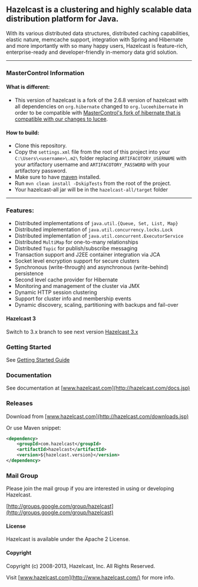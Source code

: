 ## Hazelcast is a clustering and highly scalable data distribution platform for Java.

With its various distributed data structures, distributed caching capabilities, elastic nature, memcache support,
integration with Spring and Hibernate and more importantly with so many happy users, Hazelcast is feature-rich,
enterprise-ready and developer-friendly in-memory data grid solution.

---

### MasterControl Information

#### What is different:
- This version of hazelcast is a fork of the 2.6.8 version of hazelcast with all dependencies on `org.hibernate` changed to `org.luceehibernate`
in order to be compatible with [MasterControl's fork of hibernate that is compatible with our changes to lucee](https://github.com/MasterControlInc/hibernate-orm).

#### How to build:
- Clone this repository.
- Copy the `settings.xml` file from the root of this project into your `C:\Users\<username>\.m2\` folder replacing `ARTIFACOTORY_USERNAME` with your artifactory username and `ARTIFACOTORY_PASSWORD` with your artifactory password.
- Make sure to have [maven](https://maven.apache.org/install.html) installed.
- Run `mvn clean install -DskipTests` from the root of the project.
- Your hazelcast-all jar will be in the `hazelcast-all/target` folder

---



### Features:

* Distributed implementations of `java.util.{Queue, Set, List, Map}`
* Distributed implementation of `java.util.concurrency.locks.Lock`
* Distributed implementation of `java.util.concurrent.ExecutorService`
* Distributed `MultiMap` for one-to-many relationships
* Distributed `Topic` for publish/subscribe messaging
* Transaction support and J2EE container integration via JCA
* Socket level encryption support for secure clusters
* Synchronous (write-through) and asynchronous (write-behind) persistence
* Second level cache provider for Hibernate
* Monitoring and management of the cluster via JMX
* Dynamic HTTP session clustering
* Support for cluster info and membership events
* Dynamic discovery, scaling, partitioning with backups and fail-over

#### Hazelcast 3
Switch to 3.x branch to see next version [Hazelcast 3.x](https://github.com/hazelcast/hazelcast/tree/master)

### Getting Started

See [Getting Started Guide](http://hazelcast.com/docs/latest/manual/single_html/#GettingStarted)

### Documentation

See documentation at [www.hazelcast.com](http://hazelcast.com/docs.jsp)

### Releases

Download from [www.hazelcast.com](http://hazelcast.com/downloads.jsp)

Or use Maven snippet:
````xml
<dependency>
    <groupId>com.hazelcast</groupId>
    <artifactId>hazelcast</artifactId>
    <version>${hazelcast.version}</version>
</dependency>
````

### Mail Group

Please join the mail group if you are interested in using or developing Hazelcast.

[http://groups.google.com/group/hazelcast](http://groups.google.com/group/hazelcast)

#### License

Hazelcast is available under the Apache 2 License.

#### Copyright

Copyright (c) 2008-2013, Hazelcast, Inc. All Rights Reserved.

Visit [www.hazelcast.com](http://www.hazelcast.com/) for more info.
